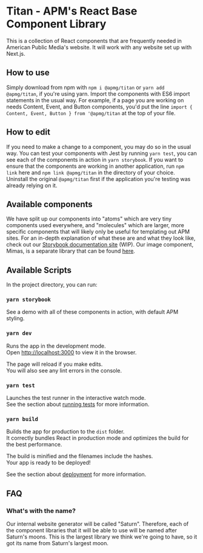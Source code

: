 # Titan - APM's React Base Component Library

This is a collection of React components that are frequently needed in American Public Media's website. It will work with any website set up with Next.js.

## How to use

Simply download from npm with `npm i @apmg/titan` or `yarn add @apmg/titan`, if you're using yarn. Import the components with ES6 import statements in the usual way. For example, if a page you are working on needs Content, Event, and Button components, you'd put the line `import { Content, Event, Button } from '@apmg/titan` at the top of your file.

## How to edit

If you need to make a change to a component, you may do so in the usual way. You can test your components with Jest by running `yarn test`, you can see each of the components in action in `yarn storybook`. If you want to ensure that the components are working in another application, run `npm link` here and `npm link @apmg/titan` in the directory of your choice. Uninstall the original `@apmg/titan` first if the application you're testing was already relying on it.

## Available components

We have split up our components into "atoms" which are very tiny components used everywhere, and "molecules" which are larger, more specific components that will likely only be useful for templating out APM sites. For an in-depth explanation of what these are and what they look like, check out our [Storybook documentation site](https://apmg.github.io/apm-titan/) (WIP). Our image component, Mimas, is a separate library that can be found [here](https://www.npmjs.com/package/apm-mimas).

## Available Scripts

In the project directory, you can run:

### `yarn storybook`

See a demo with all of these components in action, with default APM styling.

### `yarn dev`

Runs the app in the development mode.<br>
Open [http://localhost:3000](http://localhost:3000) to view it in the browser.

The page will reload if you make edits.<br>
You will also see any lint errors in the console.

### `yarn test`

Launches the test runner in the interactive watch mode.<br>
See the section about [running tests](https://facebook.github.io/create-react-app/docs/running-tests) for more information.

### `yarn build`

Builds the app for production to the `dist` folder.<br>
It correctly bundles React in production mode and optimizes the build for the best performance.

The build is minified and the filenames include the hashes.<br>
Your app is ready to be deployed!

See the section about [deployment](https://facebook.github.io/create-react-app/docs/deployment) for more information.

## FAQ

### What's with the name?

Our internal website generator will be called "Saturn". Therefore, each of the component libraries that it will be able to use will be named after Saturn's moons. This is the largest library we think we're going to have, so it got its name from Saturn's largest moon.
